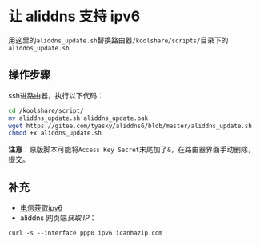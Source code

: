 # 让 aliddns 支持 ipv6

用这里的`aliddns_update.sh`替换路由器`/koolshare/scripts/`目录下的`aliddns_update.sh`

## 操作步骤

ssh进路由器，执行以下代码：
```zsh
cd /koolshare/script/
mv aliddns_update.sh aliddns_update.bak
wget https://gitee.com/tyasky/aliddns6/blob/master/aliddns_update.sh
chmod +x aliddns_update.sh
```

**注意**：原版脚本可能将`Access Key
Secret`末尾加了`&`，在路由器界面手动删除，提交。

## 补充

- [电信获取ipv6](https://m.ithome.com/html/405571.htm)
- aliddns 网页端*获取 IP*：
```
curl -s --interface ppp0 ipv6.icanhazip.com
```


